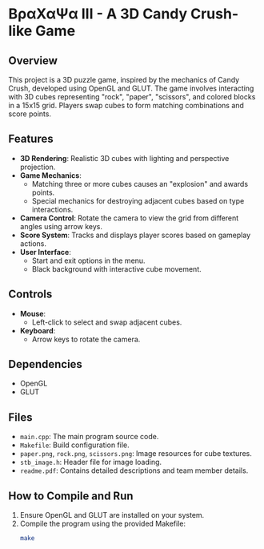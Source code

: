 # ΒραΧαΨα III - A 3D Candy Crush-like Game

## Overview
This project is a 3D puzzle game, inspired by the mechanics of Candy Crush, developed using OpenGL and GLUT. The game involves interacting with 3D cubes representing "rock", "paper", "scissors", and colored blocks in a 15x15 grid. Players swap cubes to form matching combinations and score points.

## Features
- **3D Rendering**: Realistic 3D cubes with lighting and perspective projection.
- **Game Mechanics**:
  - Matching three or more cubes causes an "explosion" and awards points.
  - Special mechanics for destroying adjacent cubes based on type interactions.
- **Camera Control**: Rotate the camera to view the grid from different angles using arrow keys.
- **Score System**: Tracks and displays player scores based on gameplay actions.
- **User Interface**:
  - Start and exit options in the menu.
  - Black background with interactive cube movement.

## Controls
- **Mouse**:
  - Left-click to select and swap adjacent cubes.
- **Keyboard**:
  - Arrow keys to rotate the camera.

## Dependencies
- OpenGL
- GLUT

## Files
- `main.cpp`: The main program source code.
- `Makefile`: Build configuration file.
- `paper.png`, `rock.png`, `scissors.png`: Image resources for cube textures.
- `stb_image.h`: Header file for image loading.
- `readme.pdf`: Contains detailed descriptions and team member details.

## How to Compile and Run
1. Ensure OpenGL and GLUT are installed on your system.
2. Compile the program using the provided Makefile:
   ```bash
   make
